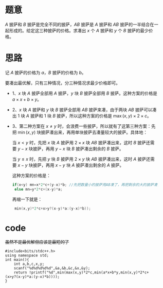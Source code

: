 # 题意
$A$ 披萨和 $B$ 披萨是完全不同的披萨，$AB$ 披萨是 $A$ 披萨和 $AB$ 披萨的一半结合在一起形成的。给定这三种披萨的价格。求凑出 $x$ 个 $A$ 披萨和 $y$ 个 $B$ 披萨的最少价格。
# 思路
记 $A$ 披萨的价格为 $a$，$B$ 披萨的价格为 $b$。

要凑出最优解，只有三种情况，分三种情况求最少价格即可。

- 1、$x$ 块 $A$ 披萨全部用 $A$ 披萨，$y$ 块 $B$ 披萨全部用 $B$ 披萨。这种方案的价格是 $a\times x+ b\times y$。

- 2、$x$ 块 $A$ 披萨和 $y$ 块 $B$ 披萨全部用 $AB$ 披萨来凑，由于两块 $AB$ 披萨可以凑出 $1$ 块 $A$ 披萨和 $1$ 块 $B$ 披萨，所以这种方案的价格是 $\max(x,y)\times 2\times c$。

- 3、第二种方案在 $x\ne y$ 时，会浪费一些披萨，所以就有了这第三种方案：先把 $\min(x,y)$ 块披萨凑出来，再用单块披萨去凑量较大的披萨。具体地：
    
	当 $x<y$ 时，先把 $x$ 块 $A$ 披萨用 $2\times x$ 块 $AB$ 披萨凑出来，这时 $B$ 披萨还需要 $y-x$ 块披萨，再用 $y-x$ 块 $B$ 披萨凑出剩余的 $B$ 披萨。
   
   当 $y\le x$ 时，先把 $y$ 块 $B$ 披萨用 $2\times y$ 块 $AB$ 披萨凑出来，这时 $A$ 披萨还需要 $x-y$ 块披萨，再用 $x-y$ 块 $A$ 披萨凑出剩余的 $A$ 披萨。
   
	这种方案的价格是：
	
   ```c
   if(x<y) mn=x*2*c+(y-x)*b; //先把数量小的披萨用AB凑了，再把剩余的大的披萨凑了。
	else mn=y*2*c+(x-y)*a;
   ```
   再缩一下就是：
   
   ```c
	min(x,y)*2*c+x>y?(x-y)*a:(y-x)*b));
	```
# code
~~虽然不是最优解但应该是最短的了~~

```
#include<bits/stdc++.h>
using namespace std;
int main(){
	int a,b,c,x,y;
	scanf("%d%d%d%d%d",&a,&b,&c,&x,&y);
	return !printf("%d",min(max(x,y)*2*c,min(a*x+b*y,min(x,y)*2*c+(x>y?(x-y)*a:(y-x)*b))));
}
```


   
